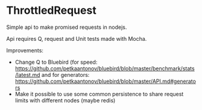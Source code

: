 ThrottledRequest
================

Simple api to make promised requests in nodejs. 

Api requires Q, request and Unit tests made with Mocha.

Improvements:
* Change Q to Bluebird (for speed:
https://github.com/petkaantonov/bluebird/blob/master/benchmark/stats/latest.md
and for generators:
https://github.com/petkaantonov/bluebird/blob/master/API.md#generators
* Make it possible to use some common persistence to share
request limits with different nodes (maybe redis)

